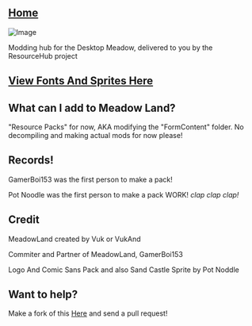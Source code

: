 ## [Home](https://unofficialsamhub.github.io/MeadowLand/)

![Image](https://cdn.discordapp.com/attachments/702937727754043473/703296452004282538/BCw65lm_50x.png)

Modding hub for the Desktop Meadow, delivered to you by the ResourceHub project

## [View Fonts And Sprites Here](rp/index/INDEX.md)

## What can I add to Meadow Land?
"Resource Packs" for now, AKA modifying the "FormContent" folder.
No decompiling and making actual mods for now please!

## Records!
GamerBoi153 was the first person to make a pack!

Pot Noodle was the first person to make a pack WORK! *clap clap clap!*



## Credit
MeadowLand created by Vuk or VukAnd

Commiter and Partner of MeadowLand, GamerBoi153

Logo And Comic Sans Pack and also Sand Castle Sprite by Pot Noddle

## Want to help?

Make a fork of this [Here](https://github.com/UnofficialSamHub/MeadowLand/) and send a pull request!
